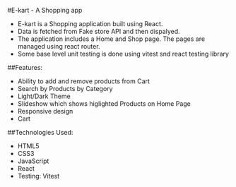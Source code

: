 #E-kart - A Shopping app

- E-kart is a Shopping application built using React.
- Data is fetched from Fake store API and then dispalyed.
- The application includes a Home and Shop page. The pages are managed using react router.
- Some base level unit testing is done using vitest snd react testing library

##Features:
- Ability to add and remove products from Cart
- Search by Products by Category
- Light/Dark Theme
- Slideshow which shows higlighted Products on Home Page
- Responsive design
- Cart

##Technologies Used:

- HTML5
- CSS3
- JavaScript
- React
- Testing: Vitest
